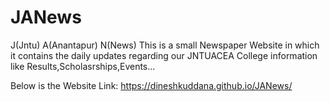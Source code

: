 # JANews

J(Jntu)
A(Anantapur)
N(News)
This is a small Newspaper Website in which it contains the daily updates regarding our JNTUACEA College information like Results,Scholasrships,Events...

Below is the Website Link:
https://dineshkuddana.github.io/JANews/
